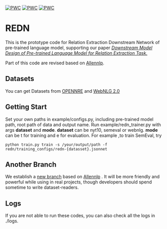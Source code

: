 [![PWC](https://img.shields.io/endpoint.svg?url=https://paperswithcode.com/badge/downstream-model-design-of-pre-trained/relation-extraction-on-nyt)](https://paperswithcode.com/sota/relation-extraction-on-nyt?p=downstream-model-design-of-pre-trained)
[![PWC](https://img.shields.io/endpoint.svg?url=https://paperswithcode.com/badge/downstream-model-design-of-pre-trained/relation-extraction-on-semeval-2010-task-8)](https://paperswithcode.com/sota/relation-extraction-on-semeval-2010-task-8?p=downstream-model-design-of-pre-trained)
[![PWC](https://img.shields.io/endpoint.svg?url=https://paperswithcode.com/badge/downstream-model-design-of-pre-trained/relation-extraction-on-webnlg)](https://paperswithcode.com/sota/relation-extraction-on-webnlg?p=downstream-model-design-of-pre-trained)
# REDN

This is the prototype code for Relation Extraction Downstream 
Network of pre-trained language model, supporting our paper [*Downstream Model Design of Pre-trained Language Model for Relation Extraction Task*.](https://arxiv.org/abs/2004.03786)

Part of this code are revised based on [Allennlp](https://github.com/allenai/allennlp).

## Datasets

You can get Datasets from [OPENNRE](https://github.com/thunlp/OpenNRE) and [WebNLG 2.0](https://gitlab.com/shimorina/webnlg-dataset/tree/master/release_v2)

## Getting Start

Set your own paths in example/configs.py, including pre-trained model path, root path of data and output name.
Run example/redn_trainer.py with args **dataset** and **mode**. **dataset** can be nyt10, semeval or webnlg.
 **mode** can be t for training and e for evaluation. For example ,to train SemEval, try
 ```
python train.py train -s /your/output/path -f redn/training_configs/redn-{datasset}.jsonnet
```

## Another Branch

We establish a [new branch](https://github.com/slczgwh/REDN/tree/allennlp-based) based on [Allennlp](https://github.com/allenai/allennlp)
. It will be more friendly and powerful while using in real projects, though developers should spend sometime to write dataset-readers.

## Logs

If you are not able to run these codes, you can also check all the logs in ./logs.
